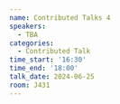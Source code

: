 ```yaml
---
name: Contributed Talks 4
speakers:
  - TBA
categories:
  - Contributed Talk
time_start: '16:30'
time_end: '18:00'
talk_date: 2024-06-25
room: J431
---
```

